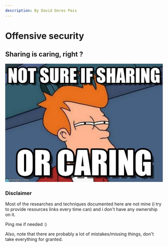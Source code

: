 ```yaml
---
description: By David Dores Pais
---
```


# Offensive security

## Sharing is caring, right ?

![](.gitbook/assets/1-15qf600lzawswnlgvu9tfa.jpeg)

### Disclaimer

Most of the researches and techniques documented here are not mine (i try to provide resources links every time can) and i don't have any ownership on it.&#x20;

Ping me if needed :)

Also, note that there are probably a lot of mistakes/missing things, don't take everything for granted.





